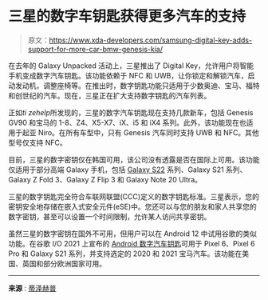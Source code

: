 # 三星的数字车钥匙获得更多汽车的支持

> 原文：<https://www.xda-developers.com/samsung-digital-key-adds-support-for-more-car-bmw-genesis-kia/>

在去年的 Galaxy Unpacked 活动上，三星推出了 Digital Key，允许用户将智能手机变成数字汽车钥匙。该功能依赖于 NFC 和 UWB，让你锁定和解锁汽车，启动发动机，调整座椅等。在推出时，数字钥匙功能只适用于少数奥迪、宝马、福特和创世纪的汽车。现在，三星正在扩大支持数字钥匙的汽车列表。

正如*ti zehelp*所发现的，三星的数字汽车钥匙现在支持几款新车，包括 Genesis GV90 和宝马的 1-8、Z4、X5-X7、iX、i5 和 iX4 系列。此外，该功能现在也适用于起亚 Niro。在所有车型中，只有 Genesis 汽车同时支持 UWB 和 NFC。其他型号仅支持 NFC。

目前，三星的数字密钥仅在韩国可用，该公司没有透露是否在国际上可用。该功能仅适用于部分高端 Galaxy 手机，包括 [Galaxy S22](https://www.xda-developers.com/samsung-galaxy-s22-review/) 系列、Galaxy S21 系列、Galaxy Z Fold 3、Galaxy Z Flip 3 和 Galaxy Note 20 Ultra。

三星的数字钥匙完全符合车联网联盟(CCC)定义的数字钥匙标准。三星表示，您的密钥安全地存储在嵌入式安全元件(eSE)中。您还可以与您的朋友和家人共享您的数字密钥，甚至可以设置一个时间限制，允许某人访问共享密钥。

虽然三星的数字密钥在国外不可用，但用户可以在 Android 12 中试用谷歌的类似功能。在谷歌 I/O 2021 上宣布的 [Android 数字汽车钥匙](https://www.xda-developers.com/android-12-car-unlock-key/)可用于 Pixel 6、Pixel 6 Pro 和 Galaxy S21 系列，并支持选定的 2020 和 2021 宝马汽车。该功能在美国、英国和部分欧洲国家可用。

* * *

**来源** : [蒂泽赫普](https://www.tizenhelp.com/samsung-digital-car-key-supports-more-cars/)
